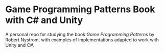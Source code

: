 # Game Programming Patterns Book with C# and Unity
 A personal repo for studying the book <i>Game Programming Patterns</i> by Robert Nystrom, with examples of implementations adapted to work with Unity and C#.
